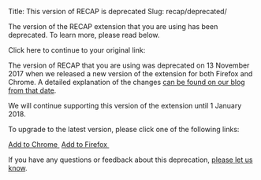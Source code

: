 Title: This version of RECAP is deprecated
Slug: recap/deprecated/



<div class="bg-danger alert">
    <p>The version of the RECAP extension that you are using has been deprecated. To learn more, please read below.
    </p>
    <p id="redirect-p">Click here to continue to your original link: <a id="redirect-anchor" href=""></a>
    </p> 
</div>


The version of RECAP that you are using was deprecated on 13 November 2017 when we released a new version of the extension for both Firefox and Chrome. A detailed explanation of the changes [can be found on our blog from that date][new-recap].

We will continue supporting this version of the extension until 1 January 2018.

To upgrade to the latest version, please click one of the following links:

<a href="https://chrome.google.com/webstore/detail/recap/oiillickanjlaeghobeeknbddaonmjnc" class="btn btn-primary btn-lg">Add to Chrome&nbsp;<i class="fa fa-chrome"></i></a>
<a href="https://addons.mozilla.org/en-US/firefox/addon/recap-195534/" class="btn btn-primary btn-lg">Add to Firefox&nbsp;<i class="fa fa-firefox"></i></a>

If you have any questions or feedback about this deprecation, [please let us know][c].


<script type="text/javascript">
    // Necessary helper function, see: https://stackoverflow.com/a/21903119/64911
    var getUrlParameter = function getUrlParameter(sParam) {
        var sPageURL = decodeURIComponent(window.location.search.substring(1)),
            sURLVariables = sPageURL.split('&'),
            sParameterName,
            i;
    
        for (i = 0; i < sURLVariables.length; i++) {
            sParameterName = sURLVariables[i].split('=');
    
            if (sParameterName[0] === sParam) {
                return sParameterName[1] === undefined ? true : sParameterName[1];
            }
        }
    };
    
    // Another necessary helper function. JS is terrible.
    let getHostname = function getHostname(url){
      // Extract the hostname from a URL.
      var a = document.createElement("a");
      a.href = url;
      return a.hostname;
    };

    // Get the param from the URL.
    let url = getUrlParameter('url')
    
    // Set it as the href and text for the URL, or throw an error.
    let redirectParagraph = document.getElementById('redirect-p');
    if (!!url) {
        console.info("Url param is: " + url);
        let hostname = getHostname(url);
        if (hostname.endsWith('archive.org')) {
            // Security check. We will only redirect to Internet Archive.
            console.info("Redirect looks safe.");
            let anchor = document.getElementById('redirect-anchor');
            anchor.href = url;
            anchor.textContent = url;
        } else {
            console.info("Unsafe redirect. Not redirecting.");
            redirectParagraph.className += ' hidden';
        }
    } else {
        console.log("Url is falsy");
        redirectParagraph.className += ' hidden';
    }
</script>

[new-recap]: {filename}/new-recap.md
[c]: {filename}/pages/contact.md

